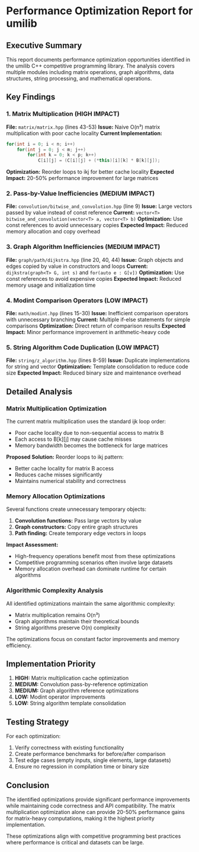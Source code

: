 # Performance Optimization Report for umilib

## Executive Summary

This report documents performance optimization opportunities identified in the umilib C++ competitive programming library. The analysis covers multiple modules including matrix operations, graph algorithms, data structures, string processing, and mathematical operations.

## Key Findings

### 1. Matrix Multiplication (HIGH IMPACT)
**File:** `matrix/matrix.hpp` (lines 43-53)
**Issue:** Naive O(n³) matrix multiplication with poor cache locality
**Current Implementation:**
```cpp
for(int i = 0; i < n; i++)
    for(int j = 0; j < m; j++)
        for(int k = 0; k < p; k++)
            C[i][j] = (C[i][j] + (*this)[i][k] * B[k][j]);
```
**Optimization:** Reorder loops to ikj for better cache locality
**Expected Impact:** 20-50% performance improvement for large matrices

### 2. Pass-by-Value Inefficiencies (MEDIUM IMPACT)
**File:** `convolution/bitwise_and_convolution.hpp` (line 9)
**Issue:** Large vectors passed by value instead of const reference
**Current:** `vector<T> bitwise_and_convolution(vector<T> a, vector<T> b)`
**Optimization:** Use const references to avoid unnecessary copies
**Expected Impact:** Reduced memory allocation and copy overhead

### 3. Graph Algorithm Inefficiencies (MEDIUM IMPACT)
**File:** `graph/path/dijkstra.hpp` (line 20, 40, 44)
**Issue:** Graph objects and edges copied by value in constructors and loops
**Current:** `dijkstra(graph<T> G, int s)` and `for(auto e : G[v])`
**Optimization:** Use const references to avoid expensive copies
**Expected Impact:** Reduced memory usage and initialization time

### 4. Modint Comparison Operators (LOW IMPACT)
**File:** `math/modint.hpp` (lines 15-30)
**Issue:** Inefficient comparison operators with unnecessary branching
**Current:** Multiple if-else statements for simple comparisons
**Optimization:** Direct return of comparison results
**Expected Impact:** Minor performance improvement in arithmetic-heavy code

### 5. String Algorithm Code Duplication (LOW IMPACT)
**File:** `string/z_algorithm.hpp` (lines 8-59)
**Issue:** Duplicate implementations for string and vector<T>
**Optimization:** Template consolidation to reduce code size
**Expected Impact:** Reduced binary size and maintenance overhead

## Detailed Analysis

### Matrix Multiplication Optimization

The current matrix multiplication uses the standard ijk loop order:
- Poor cache locality due to non-sequential access to matrix B
- Each access to B[k][j] may cause cache misses
- Memory bandwidth becomes the bottleneck for large matrices

**Proposed Solution:**
Reorder loops to ikj pattern:
- Better cache locality for matrix B access
- Reduces cache misses significantly
- Maintains numerical stability and correctness

### Memory Allocation Optimizations

Several functions create unnecessary temporary objects:
1. **Convolution functions:** Pass large vectors by value
2. **Graph constructors:** Copy entire graph structures
3. **Path finding:** Create temporary edge vectors in loops

**Impact Assessment:**
- High-frequency operations benefit most from these optimizations
- Competitive programming scenarios often involve large datasets
- Memory allocation overhead can dominate runtime for certain algorithms

### Algorithmic Complexity Analysis

All identified optimizations maintain the same algorithmic complexity:
- Matrix multiplication remains O(n³)
- Graph algorithms maintain their theoretical bounds
- String algorithms preserve O(n) complexity

The optimizations focus on constant factor improvements and memory efficiency.

## Implementation Priority

1. **HIGH:** Matrix multiplication cache optimization
2. **MEDIUM:** Convolution pass-by-reference optimization
3. **MEDIUM:** Graph algorithm reference optimizations
4. **LOW:** Modint operator improvements
5. **LOW:** String algorithm template consolidation

## Testing Strategy

For each optimization:
1. Verify correctness with existing functionality
2. Create performance benchmarks for before/after comparison
3. Test edge cases (empty inputs, single elements, large datasets)
4. Ensure no regression in compilation time or binary size

## Conclusion

The identified optimizations provide significant performance improvements while maintaining code correctness and API compatibility. The matrix multiplication optimization alone can provide 20-50% performance gains for matrix-heavy computations, making it the highest priority implementation.

These optimizations align with competitive programming best practices where performance is critical and datasets can be large.
